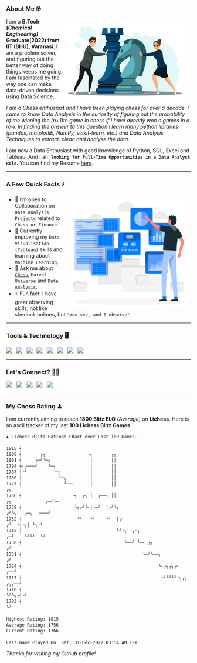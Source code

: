 ### About Me 🤓
<img align="right" alt="Coding" width="350" src="https://github.com/Laxman-Lakhan/Laxman-Lakhan/blob/master/Assets/Chess_Vector.jpg">   

I am a **B.Tech** _**(Chemical Engineering)**_ **Graduate(2022) from IIT (BHU), Varanasi**. I am a problem solver, and figuring out the better way of doing things keeps me going. I am fascinated by the way one can make data-driven decisions using Data Science. 

_I am a Chess enthusiast and I have been playing chess for over a decade. I came to know Data Analysis in the curiosity of figuring out the probability of me winning the (n+1)th game in chess if I have already won n games in a row. In finding the answer to this question I learn many python libraries (pandas, matplotlib, NumPy, scikit-learn, etc.) and Data Analysis Techniques to extract, clean and analyse the data._

I am now a Data Enthusiast with good knowledge of Python, SQL, Excel and Tableau. And I am **`looking for Full-Time Opportunities in a Data Analyst Role`**. You can find my Resume
 [here](https://drive.google.com/file/d/1UIOoogRLj5eGQFQBkuvMmTISZVdl2Ok7/view?usp=sharing).


---

### A Few Quick Facts ⚡️
<img align="right" alt="Coding" width="340" src="https://github.com/Laxman-Lakhan/Laxman-Lakhan/blob/master/Assets/Data_Vector.jpg">   

- 🤝 I’m open to Collaboration on `Data Analysis Projects` related to `Chess or Finance`.
- 📖 Currently improving my `Data Visualisation (Tableau)` skills and learning about `Machine Learning`.
- 💬 Ask me about [`Chess`](https://lichess.org/@/YourKingIsInDanger), `Marvel Universe` and `Data Analysis`.
- ⚡️ Fun fact: I have great observing skills, not like sherlock holmes, but `"You see, and I observe"`.

---
### Tools & Technology 🖥

<img src="https://img.shields.io/badge/Python-white?logo=Python&logoColor=ColorName&style=ShieldStyle" /> &nbsp;
<img src="https://img.shields.io/badge/MySQL-white?logo=MySQL&logoColor=ColorName&style=ShieldStyle" /> &nbsp;
<img src="https://img.shields.io/badge/Tableau-white?logo=Tableau&logoColor=ColorName&style=ShieldStyle" /> &nbsp;
<img src="https://img.shields.io/badge/Excel-white?logo=Microsoft+Excel&logoColor=196F3D&style=ShieldStyle" /> &nbsp;
<img src="https://img.shields.io/badge/Jupyter-white?logo=Jupyter&logoColor=ColorName&style=ShieldStyle" /> &nbsp;
<img src="https://img.shields.io/badge/pandas-white?logo=Pandas&logoColor=000080&style=ShieldStyle" /> &nbsp;
<img src="https://img.shields.io/badge/numpy-white?logo=Numpy&logoColor=85C1E9&style=ShieldStyle" /> &nbsp;
<img src="https://img.shields.io/badge/scikit learn-white?logo=Scikit+Learn&logoColor=ColorName&style=ShieldStyle" /> &nbsp;



---

### Let's Connect? 🫳🏻

<a href="mailto:laxmansingh.lakhan@gmail.com"> <img src="https://img.icons8.com/fluent/48/000000/gmail.png" width="3.5%"/> &nbsp;
[<img src="https://img.icons8.com/color/48/000000/linkedin.png" width="3.5%"/>](https://www.linkedin.com/in/laxman-lakhan/)  &nbsp;
[<img src="https://img.icons8.com/fluent/48/000000/facebook-new.png" width="3.5%"/>](https://www.facebook.com/s.laxmanlakhan/)  &nbsp;
[<img src="https://img.icons8.com/fluent/48/000000/instagram-new.png" width="3.5%"/>](https://www.instagram.com/laxman.lakhan/)  &nbsp;
[<img src="https://img.icons8.com/color/48/000000/twitter.png" width="3.5%"/>](https://twitter.com/laxman__lakhan)  &nbsp;

 ---
  
### My Chess Rating ♟
  
I am currently aiming to reach **1800 Blitz ELO** *(Average)* on **Lichess**. Here is an ascii tracker of my last **100 Lichess Blitz Games**.

  ```
  ♟︎ 𝙻𝚒𝚌𝚑𝚎𝚜𝚜 𝙱𝚕𝚒𝚝𝚣 𝚁𝚊𝚝𝚒𝚗𝚐𝚜 𝙲𝚑𝚊𝚛𝚝 𝚘𝚟𝚎𝚛 𝙻𝚊𝚜𝚝 𝟷00 𝙶𝚊𝚖𝚎𝚜.
  
1815 ┤
1808 ┤       ╭╮                ╭╮       ╭╮
1801 ┤     ╭─╯╰─╮              ││       ││
1794 ┼╮╭───╯    ╰─╮            ││       ││
1787 ┤╰╯          ╰─╮          ││       ││
1780 ┤              ╰─╮        ││       ││
1773 ┤                ╰──╮     ││       ││                                                            ╭╮
1766 ┤                   ╰╮  ╭╮││  ╭──╮ ││                                           ╭╮             ╭─╯╰─
1759 ┤                    ╰╮╭╯╰╯│╭─╯  │╭╯╰╮                                         ╭╯╰╮   ╭─╮  ╭───╯
1752 ┤                     ╰╯   ╰╯    ╰╯  │╭╮                                      ╭╯  ╰╮╭╮│ ╰╮╭╯
1745 ┤                                    ╰╯╰╮  ╭─╮                              ╭─╯    ╰╯╰╯  ╰╯
1738 ┤                                       ╰──╯ ╰─╮ ╭╮                        ╭╯
1731 ┤                                              ╰─╯╰──╮                    ╭╯
1724 ┤                                                    ╰╮╭╮╭╮╭╮          ╭──╯
1717 ┤                                                     ╰╯╰╯╰╯╰╮╭╮  ╭╮╭──╯
1710 ┤                                                            ╰╯╰╮╭╯╰╯
1703 ┤                                                               ╰╯ 

Highest Rating: 1815
Average Rating: 1756
Current Rating: 1766 

Last Game Played On: Sat, 31-Dec-2022 03:54 AM IST
  ```
  
  
*Thanks for visiting my Github profile!*
